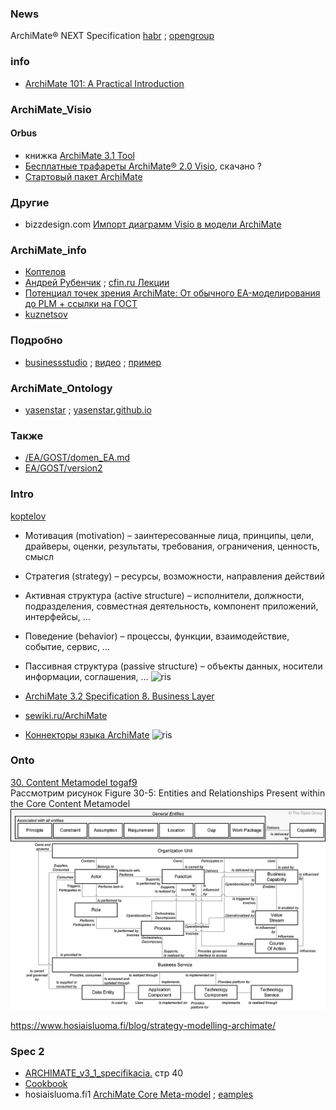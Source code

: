 ### News
ArchiMate® NEXT Specification [habr](https://habr.com/ru/posts/932602/) ; [opengroup](https://publications.opengroup.org/s250)

### info
- [ArchiMate 101: A Practical Introduction](https://archimate-community.pages.opengroup.org/workgroups/archimate-101/)
### ArchiMate_Visio
#### Orbus
- книжка [ArchiMate 3.1 Tool](https://certification.opengroup.org/register/archimate/orbus_archimate3_tool_se2.pdf)
- [Бесплатные трафареты ArchiMate® 2.0 Visio](https://www.orbussoftware.com/resources/research-library/detail/archimate-visio-stencil-and-template#rd-archimate-visio-stencil-template), скачано ?
- [Стартовый пакет ArchiMate](https://www.orbussoftware.com/resources/research-library/archimate-starter-pack)

### Другие
- bizzdesign.com [Импорт диаграмм Visio в модели ArchiMate](https://help.bizzdesign.com/articles/#!horizzon-help/importing-visio-diagrams-into-archimate-models)

### ArchiMate_info
- [Коптелов](https://www.businessstudio.ru/upload/iblock/65c/%D0%9A%D0%BE%D0%BF%D1%82%D0%B5%D0%BB%D0%BE%D0%B2.pdf)
- [Андрей Рубенчик](https://www.cfin.ru/itm/standards/ArchiMate.shtml) ;  [cfin.ru Лекции](https://www.cfin.ru/itm/EA_ArchiMate.shtml)
- [Потенциал точек зрения ArchiMate: От обычного EA-моделирования до PLM + ссылки на ГОСТ](https://habr.com/ru/companies/otus/articles/840214/#comment_27236998)
- [kuznetsov](https://m-i-kuznetsov.livejournal.com/178258.html)
### Подробно
- [businessstudio](https://www.businessstudio.ru/help/docs/current/doku.php/ru/manual/archimate) ; [видео](https://rutube.ru/video/dd36ecd17c9c7b22dee52cfe9db1094e/) ; [пример](https://www.businessstudio.ru/upload/iblock/77b/Mizgulin.pdf)

### ArchiMate_Ontology
- [yasenstar](https://github.com/yasenstar/ArchiMate_Ontology) ; [yasenstar.github.io](https://yasenstar.github.io/ArchiMate_Ontology/archi_report/index.html)

### Также
- [/EA/GOST/domen_EA.md](https://github.com/bpmbpm/doc/blob/main/EA/GOST/domen_EA.md)
- [EA/GOST/version2](https://github.com/bpmbpm/doc/blob/main/EA/GOST/version2/readme.md#archimate)

### Intro
[koptelov](https://koptelov.info/archimate_3_0/)  
- Мотивация (motivation) – заинтересованные лица, принципы, цели, драйверы, оценки, результаты, требования, ограничения, ценность, смысл
- Cтратегия (strategy) – ресурсы, возможности, направления действий
- Активная структура (active structure) – исполнители, должности, подразделения, совместная деятельность, компонент приложений, интерфейсы, …
- Поведение (behavior) – процессы, функции, взаимодействие, событие, сервис, …
- Пассивная структура (passive structure) – объекты данных, носители информации, соглашения, …
![ris](https://koptelov.info/wp-content/uploads/2017/07/ArchiMate3-1024x674.png)

- [ArchiMate 3.2 Specification 8. Business Layer](https://pubs.opengroup.org/architecture/archimate3-doc/ch-Business-Layer.html)  
- [sewiki.ru/ArchiMate](http://sewiki.ru/ArchiMate)
- [Коннекторы языка ArchiMate](https://habr.com/ru/companies/otus/articles/744278/)
![ris](https://habrastorage.org/r/w1560/getpro/habr/upload_files/416/71d/984/41671d9844595d651ddd3f0b63027453.png)
### Onto
[30. Content Metamodel togaf9](https://pubs.opengroup.org/architecture/togaf9-doc/arch/chap30.html)  
Рассмотрим рисунок Figure 30-5: Entities and Relationships Present within the Core Content Metamodel  
![ris](https://github.com/bpmbpm/doc/blob/main/BPM/notation/ArchiMate/Figure%2030-5.png)


https://www.hosiaisluoma.fi/blog/strategy-modelling-archimate/

### Spec 2
- [ARCHIMATE_v3_1_specifikacia.](https://university.sk/wp-content/uploads/2020/01/ARCHIMATE_v3_1_specifikacia.pdf) стр 40
- [Cookbook](https://www.hosiaisluoma.fi/ArchiMate-Cookbook.pdf)
- hosiaisluoma.fi1 [ArchiMate Core Meta-model](https://www.hosiaisluoma.fi/blog/archimate-metamodel/) ; [eamples](https://www.hosiaisluoma.fi/blog/archimate-examples/)
